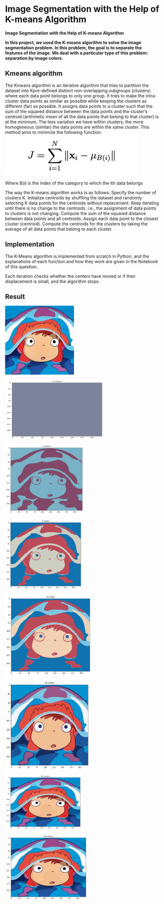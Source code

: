 # Image Segmentation with the Help of K-means Algorithm
**Image Segmentation with the Help of K-means Algorithm**

**In this project, we used the K-means algorithm to solve the image segmentation problem. In this problem, the goal is to separate the features of the image. We deal with a particular type of this problem: separation by image colors.**

## **Kmeans algorithm**

The Kmeans algorithm is an iterative algorithm that tries to partition the dataset into Kpre-defined distinct non-overlapping subgroups (clusters) where each data point belongs to only one group. It tries to make the intra-cluster data points as similar as possible while keeping the clusters as different (far) as possible. It assigns data points to a cluster such that the sum of the squared distance between the data points and the cluster’s centroid (arithmetic mean of all the data points that belong to that cluster) is at the minimum. The less variation we have within clusters, the more homogeneous (similar) the data points are within the same cluster.
This method aims to minimize the following function:
 ![](https://github.com/Fateme-Azizabadi/Image-Segmentation-with-the-Help-of-K-means-Algorithm/blob/main/Images/Eq.png)

Where B(i) is the index of the category to which the ith data belongs

The way the K-means algorithm works is as follows:
Specify the number of clusters K.
Initialize centroids by shuffling the dataset and randomly selecting K data points for the centroids without replacement.
Keep iterating until there is no change to the centroids. i.e., the assignment of data points to clusters is not changing.
Compute the sum of the squared distance between data points and all centroids.
Assign each data point to the closest cluster (centroid).
Compute the centroids for the clusters by taking the average of all data points that belong to each cluster.

## **Implementation**
The K-Means algorithm is implemented from scratch in Python, and the explanations of each function and how they work are given in the Notebook of this question.

Each iteration checks whether the centers have moved or if their displacement is small, and the algorithm stops.

## **Result**

 ![](https://github.com/Fateme-Azizabadi/Image-Segmentation-with-the-Help-of-K-means-Algorithm/blob/main/Images/ponyo.jpeg)

 ![](https://github.com/Fateme-Azizabadi/Image-Segmentation-with-the-Help-of-K-means-Algorithm/blob/main/Images/k1.png)

 ![](https://github.com/Fateme-Azizabadi/Image-Segmentation-with-the-Help-of-K-means-Algorithm/blob/main/Images/k2.png)

 ![](https://github.com/Fateme-Azizabadi/Image-Segmentation-with-the-Help-of-K-means-Algorithm/blob/main/Images/k3.png)

 ![](https://github.com/Fateme-Azizabadi/Image-Segmentation-with-the-Help-of-K-means-Algorithm/blob/main/Images/k4.png)

 ![](https://github.com/Fateme-Azizabadi/Image-Segmentation-with-the-Help-of-K-means-Algorithm/blob/main/Images/k10.png)

 ![](https://github.com/Fateme-Azizabadi/Image-Segmentation-with-the-Help-of-K-means-Algorithm/blob/main/Images/k32.png)

 ![](https://github.com/Fateme-Azizabadi/Image-Segmentation-with-the-Help-of-K-means-Algorithm/blob/main/Images/k64.png)


 
